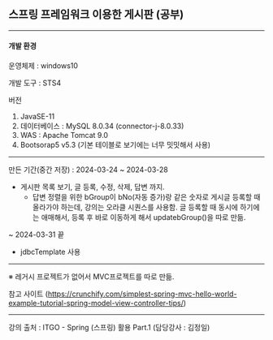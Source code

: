 ## 스프링 프레임워크 이용한 게시판 (공부)
---
#### 개발 환경
운영체제 : windows10

개발 도구 : STS4

버전

1. JavaSE-11
2. 데이터베이스 : MySQL 8.0.34 (connector-j-8.0.33)
3. WAS : Apache Tomcat 9.0
4. Bootsorap5 v5.3 (기본 테이블로 보기에는 너무 밋밋해서 사용)
---
만든 기간(중간 저장) : 2024-03-24 ~ 2024-03-28

* 게시판 목록 보기, 글 등록, 수정, 삭제, 답변 까지.
  * 답변 정렬을 위한 bGroup이 bNo(자동 증가)랑 같은 숫자로 게시글 등록할 때 올라가야 하는데, 강의는 오라클 시퀀스를 사용함.
  글 등록할 때 동시에 하기에는 애매해서, 등록 후 바로 이동하게 해서 updatebGroup()을 따로 만듦.

~ 2024-03-31 끝
* jdbcTemplate 사용

---

※ 레거시 프로젝트가 없어서 MVC프로젝트를 따로 만듦.

참고 사이트 (https://crunchify.com/simplest-spring-mvc-hello-world-example-tutorial-spring-model-view-controller-tips/)

---

강의 출처 :  ITGO - Spring (스프링) 활용 Part.1 (담당강사 :	김정일)
